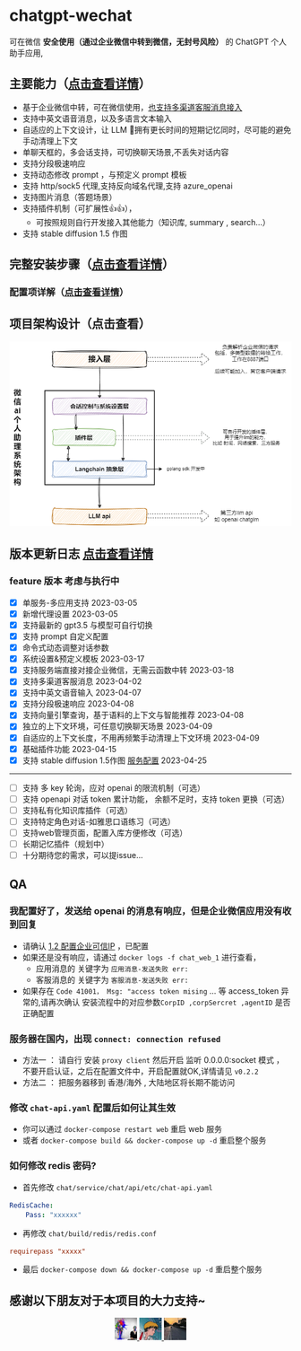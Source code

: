 # chatgpt-wechat

可在微信 **安全使用（通过企业微信中转到微信，无封号风险）** 的 ChatGPT 个人助手应用,

## 主要能力（[点击查看详情](./doc/ability.md)）

- 基于企业微信中转，可在微信使用，[也支持多渠道客服消息接入](./doc/custom_support_service.md)
- 支持中英文语音消息，以及多语言文本输入
- 自适应的上下文设计，让 LLM 🧠拥有更长时间的短期记忆同时，尽可能的避免手动清理上下文
- 单聊天框的，多会话支持，可切换聊天场景,不丢失对话内容
- 支持分段极速响应
- 支持动态修改 prompt ，与预定义 prompt 模板
- 支持 http/sock5 代理,支持反向域名代理,支持 azure_openai
- 支持图片消息（答题场景）
- 支持插件机制（可扩展性👍👍），
  - 可按照规则自行开发接入其他能力（知识库, summary , search...）
- 支持 stable diffusion 1.5 作图

## 完整安装步骤（[点击查看详情](./doc/install.md)）

### 配置项详解（[点击查看详情](./doc/config.md)）

## 项目架构设计（点击查看）
![system.png](./doc/system.png)
## 版本更新日志 [点击查看详情](./doc/CHANGELOG.md)

### feature 版本 考虑与执行中
- [x] 单服务-多应用支持 2023-03-05
- [x] 新增代理设置      2023-03-05
- [x] 支持最新的 gpt3.5 与模型可自行切换
- [x] 支持 prompt 自定义配置
- [x] 命令式动态调整对话参数
- [x] 系统设置&预定义模板 2023-03-17
- [x] 支持服务端直接对接企业微信，无需云函数中转 2023-03-18
- [x] 支持多渠道客服消息 2023-04-02
- [x] 支持中英文语音输入 2023-04-07
- [x] 支持分段极速响应 2023-04-08
- [x] 支持向量引擎查询，基于语料的上下文与智能推荐 2023-04-08
- [x] 独立的上下文环境，可任意切换聊天场景 2023-04-09
- [x] 自适应的上下文长度，不用再频繁手动清理上下文环境 2023-04-09
- [x] 基础插件功能 2023-04-15
- [x] 支持 stable diffusion 1.5作图 [服务配置](https://help.aliyun.com/practice_detail/611227) 2023-04-25
---
- [ ] 支持 多 key 轮询，应对 openai 的限流机制（可选）
- [ ] 支持 openapi 对话 token 累计功能， 余额不足时，支持 token 更换（可选）
- [ ] 支持私有化知识库插件（可选）
- [ ] 支持特定角色对话-如雅思口语练习（可选）
- [ ] 支持web管理页面，配置入库方便修改（可选）
- [ ] 长期记忆插件（规划中）
- [ ] 十分期待您的需求，可以提issue...

## QA

### 我配置好了，发送给 openai 的消息有响应，但是企业微信应用没有收到回复
- 请确认 [1.2 配置企业可信IP](./doc/install.md) ，已配置
- 如果还是没有响应，请通过 `docker logs -f chat_web_1` 进行查看，
  - 应用消息的 关键字为 `应用消息-发送失败 err:` 
  - 客服消息的 关键字为 `客服消息-发送失败 err:`
- 如果存在 `Code 41001， Msg: "access token mising` ... 等 access_token 异常的,请再次确认
安装流程中的对应参数`CorpID ,corpSercret ,agentID` 是否正确配置

### 服务器在国内，出现 `connect: connection refused`
- 方法一 ： 请自行 安装 `proxy client` 然后开启 监听 0.0.0.0:socket 模式 ，不要开启认证，之后在配置文件中，开启配置就OK,详情请见 `v0.2.2` 
- 方法二 ： 把服务器移到 香港/海外 , 大陆地区将长期不能访问

### 修改 `chat-api.yaml` 配置后如何让其生效
- 你可以通过 `docker-compose restart web` 重启 web 服务
- 或者 `docker-compose build && docker-compose up -d` 重启整个服务

### 如何修改 redis 密码? 

- 首先修改 `chat/service/chat/api/etc/chat-api.yaml` 
```yaml
RedisCache:
    Pass: "xxxxxx"
```
- 再修改 `chat/build/redis/redis.conf`
```ini
requirepass "xxxxx"
```
- 最后 `docker-compose down && docker-compose up -d` 重启整个服务

## 感谢以下朋友对于本项目的大力支持~
  <p align="center">
    <a href="https://github.com/whyiyhw/chatgpt-wechat" target="_blank" rel="noopener noreferrer">
        <img width="40" src="./doc/support01.jpg" alt="supprt01" />
        <img width="40" src="./doc/support02.jpg" alt="supprt02" />
        <img width="40" src="./doc/support03.jpg" alt="supprt03" />
    </a>
  </p>